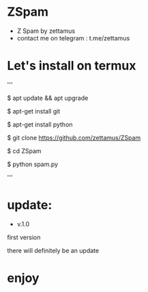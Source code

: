 
# ZSpam

- Z Spam by zettamus
- contact me on telegram : t.me/zettamus

# Let's install on termux

'''

$ apt update && apt upgrade

$ apt-get install git

$ apt-get install python

$ git clone https://github.com/zettamus/ZSpam

$ cd ZSpam

$ python spam.py

'''

# update:

- v.1.0
  
first version

there will definitely be an update

# enjoy
